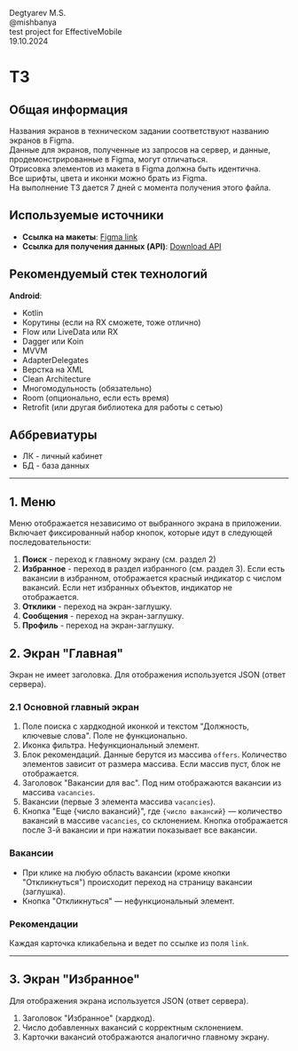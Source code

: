 Degtyarev M.S.  
@mishbanya  
test project for EffectiveMobile  
19.10.2024  

# ТЗ
## Общая информация

Названия экранов в техническом задании соответствуют названию экранов в Figma.  
Данные для экранов, полученные из запросов на сервер, и данные, продемонстрированные в Figma, могут отличаться.  
Отрисовка элементов из макета в Figma должна быть идентична.  
Все шрифты, цвета и иконки можно брать из Figma.  
На выполнение ТЗ дается 7 дней с момента получения этого файла.

## Используемые источники

- **Ссылка на макеты**: [Figma link](https://www.figma.com/file/5n1Y5yxk3AnAbQ7g0ZfROG/Effective-Mobile.-%D0%A2%D0%B5%D1%81%D1%82%D0%BE%D0%B2%D0%BE%D0%B5-%D0%B7%D0%B0%D0%B4%D0%B0%D0%BD%D0%B8%D0%B5-%D0%B4%D0%BB%D1%8F-%D1%80%D0%B0%D0%B7%D1%80%D0%B0%D0%B1%D0%BE%D1%82%D1%87%D0%B8%D0%BA%D0%BE%D0%B2.-%D0%9F%D1%80%D0%B8%D0%BB%D0%BE%D0%B6%D0%B5%D0%BD%D0%B8%D0%B5-%D0%B4%D0%BB%D1%8F-%D0%BF%D0%BE%D0%B8%D1%81%D0%BA%D0%B0-%D0%B2%D0%B0%D0%BA%D0%B0%D0%BD%D1%81%D0%B8%D0%B9?type=design&mode=design&t=oGr9aoEVcyeKdrnh-0)
- **Ссылка для получения данных (API)**: [Download API](https://drive.usercontent.google.com/u/0/uc?id=1z4TbeDkbfXkvgpoJprXbN85uCcD7f00r&export=download)

## Рекомендуемый стек технологий

**Android**: 
- Kotlin 
- Корутины (если на RX сможете, тоже отлично)
- Flow или LiveData или RX 
- Dagger или Koin
- MVVM
- AdapterDelegates
- Верстка на XML
- Clean Architecture
- Многомодульность (обязательно)
- Room (опционально, если есть время)
- Retrofit (или другая библиотека для работы с сетью)

## Аббревиатуры

- ЛК - личный кабинет
- БД - база данных

---

## 1. Меню

Меню отображается независимо от выбранного экрана в приложении. Включает фиксированный набор кнопок, которые идут в следующей последовательности:

1. **Поиск** - переход к главному экрану (см. раздел 2)
2. **Избранное** - переход в раздел избранного (см. раздел 3). Если есть вакансии в избранном, отображается красный индикатор с числом вакансий. Если нет избранных объектов, индикатор не отображается.
3. **Отклики** - переход на экран-заглушку.
4. **Сообщения** - переход на экран-заглушку.
5. **Профиль** - переход на экран-заглушку.

## 2. Экран "Главная"

Экран не имеет заголовка. Для отображения используется JSON (ответ сервера).

### 2.1 Основной главный экран

1. Поле поиска с хардкодной иконкой и текстом "Должность, ключевые слова". Поле не функционально.
2. Иконка фильтра. Нефункциональный элемент.
3. Блок рекомендаций. Данные берутся из массива `offers`. Количество элементов зависит от размера массива. Если массив пуст, блок не отображается.
4. Заголовок "Вакансии для вас". Под ним отображаются вакансии из массива `vacancies`.
5. Вакансии (первые 3 элемента массива `vacancies`).
6. Кнопка "Еще {число вакансий}", где `{число вакансий}` — количество вакансий в массиве `vacancies`, со склонением. Кнопка отображается после 3-й вакансии и при нажатии показывает все вакансии.

### Вакансии

- При клике на любую область вакансии (кроме кнопки "Откликнуться") происходит переход на страницу вакансии (заглушка).
- Кнопка "Откликнуться" — нефункциональный элемент.

### Рекомендации

Каждая карточка кликабельна и ведет по ссылке из поля `link`.  

---

## 3. Экран "Избранное"

Для отображения экрана используется JSON (ответ сервера).

1. Заголовок "Избранное" (хардкод).
2. Число добавленных вакансий с корректным склонением.
3. Карточки вакансий отображаются аналогично главному экрану.
